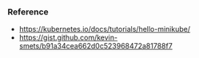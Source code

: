 ### Reference
- https://kubernetes.io/docs/tutorials/hello-minikube/
- https://gist.github.com/kevin-smets/b91a34cea662d0c523968472a81788f7
